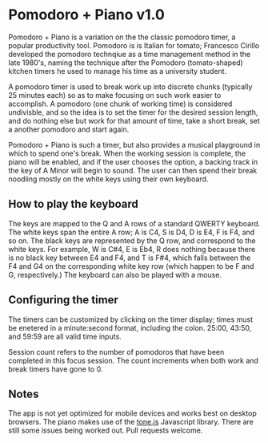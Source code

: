 # Pomodoro + Piano v1.0

Pomodoro + Piano is a variation on the the classic pomodoro timer, a popular productivity tool. Pomodoro is is Italian for tomato; Francesco Cirillo developed the pomodoro technqiue as a time management method in the late 1980's, naming the technique after the Pomodoro (tomato-shaped) kitchen timers he used to manage his time as a university student.

A pomodoro timer is used to break work up into discrete chunks (typically 25 minutes each) so as to make focusing on such work easier to accomplish. A pomodoro (one chunk of working time) is considered undivisble, and so the idea is to set the timer for the desired session length, and do nothing else but work for that amount of time, take a short break, set a another pomodoro and start again.

Pomodoro + Piano is such a timer, but also provides a musical playground in which to spend one's break. When the working session is complete, the piano will be enabled, and if the user chooses the option, a backing track in the key of A Minor will begin to sound. The user can then spend their break noodling mostly on the white keys using their own keyboard.

<h2>How to play the keyboard</h2>

The keys are mapped to the Q and A rows of a standard QWERTY keyboard. The white keys span the entire A row; A is C4, S is D4, D is E4, F is F4, and so on. The black keys are represented by the Q row, and correspond to the white keys. For example, W is C#4, E is Eb4, R does nothing because there is no black key between E4 and F4, and T is F#4, which falls between the F4 and G4 on the corresponding white key row (which happen to be F and G, respectively.) The keyboard can also be played with a mouse.

<h2>Configuring the timer</h2>

The timers can be customized by clicking on the timer display; times must be enetered in a minute:second format, including the colon. 25:00, 43:50, and 59:59 are all valid time inputs.

Session count refers to the number of pomodoros that have been completed in this focus session. The count increments when both work and break timers have gone to 0.

<h2>Notes</h2>

The app is not yet optimized for mobile devices and works best on desktop browsers.
The piano makes use of the [tone.js](https://tonejs.github.io/) Javascript library.
There are still some issues being worked out. Pull requests welcome.

